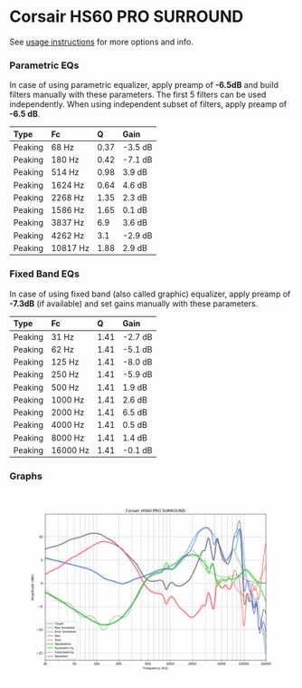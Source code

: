 # Corsair HS60 PRO SURROUND
See [usage instructions](https://github.com/jaakkopasanen/AutoEq#usage) for more options and info.

### Parametric EQs
In case of using parametric equalizer, apply preamp of **-6.5dB** and build filters manually
with these parameters. The first 5 filters can be used independently.
When using independent subset of filters, apply preamp of **-6.5 dB**.

| Type    | Fc       |    Q | Gain    |
|:--------|:---------|:-----|:--------|
| Peaking | 68 Hz    | 0.37 | -3.5 dB |
| Peaking | 180 Hz   | 0.42 | -7.1 dB |
| Peaking | 514 Hz   | 0.98 | 3.9 dB  |
| Peaking | 1624 Hz  | 0.64 | 4.6 dB  |
| Peaking | 2268 Hz  | 1.35 | 2.3 dB  |
| Peaking | 1586 Hz  | 1.65 | 0.1 dB  |
| Peaking | 3837 Hz  | 6.9  | 3.6 dB  |
| Peaking | 4262 Hz  | 3.1  | -2.9 dB |
| Peaking | 10817 Hz | 1.88 | 2.9 dB  |

### Fixed Band EQs
In case of using fixed band (also called graphic) equalizer, apply preamp of **-7.3dB**
(if available) and set gains manually with these parameters.

| Type    | Fc       |    Q | Gain    |
|:--------|:---------|:-----|:--------|
| Peaking | 31 Hz    | 1.41 | -2.7 dB |
| Peaking | 62 Hz    | 1.41 | -5.1 dB |
| Peaking | 125 Hz   | 1.41 | -8.0 dB |
| Peaking | 250 Hz   | 1.41 | -5.9 dB |
| Peaking | 500 Hz   | 1.41 | 1.9 dB  |
| Peaking | 1000 Hz  | 1.41 | 2.6 dB  |
| Peaking | 2000 Hz  | 1.41 | 6.5 dB  |
| Peaking | 4000 Hz  | 1.41 | 0.5 dB  |
| Peaking | 8000 Hz  | 1.41 | 1.4 dB  |
| Peaking | 16000 Hz | 1.41 | -0.1 dB |

### Graphs
![](./Corsair%20HS60%20PRO%20SURROUND.png)
